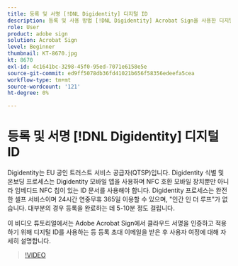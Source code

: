```yaml
---
title: 등록 및 서명 [!DNL Digidentity] 디지털 ID
description: 등록 및 사용 방법 [!DNL Digidentity] Acrobat Sign을 사용한 디지털 ID
role: User
product: adobe sign
solution: Acrobat Sign
level: Beginner
thumbnail: KT-8670.jpg
kt: 8670
exl-id: 4c1641bc-3298-45f0-95ed-7071e6158e5e
source-git-commit: ed9ff5078db36fd41021b656f58356edeefa5cea
workflow-type: tm+mt
source-wordcount: '121'
ht-degree: 0%

---
```


# 등록 및 서명 [!DNL Digidentity] 디지털 ID

Digidentity는 EU 공인 트러스트 서비스 공급자(QTSP)입니다. Digidentity 식별 및 온보딩 프로세스는 Digidentity 모바일 앱을 사용하며 NFC 호환 모바일 장치뿐만 아니라 임베디드 NFC 칩이 있는 ID 문서를 사용해야 합니다. Digidentity 프로세스는 완전한 셀프 서비스이며 24시간 연중무휴 365일 이용할 수 있으며, &quot;인간 인 더 루프&quot;가 없습니다. 대부분의 경우 등록을 완료하는 데 5-10분 정도 걸립니다.

이 비디오 튜토리얼에서는 Adobe Acrobat Sign에서 클라우드 서명을 인증하고 적용하기 위해 디지털 ID를 사용하는 등 등록 초대 이메일을 받은 후 사용자 여정에 대해 자세히 설명합니다.

>[!VIDEO](https://video.tv.adobe.com/v/336991?hidetitle=true)
